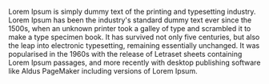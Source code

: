Lorem Ipsum is simply dummy text of the printing and typesetting industry. 
Lorem Ipsum has been the industry's standard dummy text ever since the 1500s, when an unknown printer
 took a galley of type and scrambled it to make a type specimen book. It has survived not only five 
 centuries, but also the leap into electronic typesetting, remaining essentially unchanged. It was 
  popularised in the 1960s with the release of Letraset sheets containing Lorem Ipsum passages, and more 
  recently with desktop publishing software like Aldus PageMaker including versions of Lorem Ipsum.